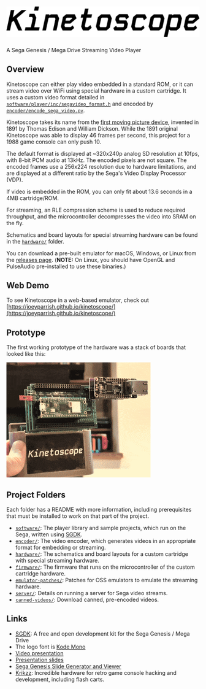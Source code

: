 <h1>
  <picture>
    <source media="(prefers-color-scheme: dark)" srcset="logo-dark.svg">
    <source media="(prefers-color-scheme: light)" srcset="logo.svg">
    <img alt="Kinetoscope Logo" src="logo.svg">
  </picture>
</h1>

A Sega Genesis / Mega Drive Streaming Video Player


## Overview

Kinetoscope can either play video embedded in a standard ROM, or it can stream
video over WiFi using special hardware in a custom cartridge.  It uses a custom
video format detailed in
[`software/player/inc/segavideo_format.h`](software/player/inc/segavideo_format.h)
and encoded by
[`encoder/encode_sega_video.py`](encoder/encode_sega_video.py).

Kinetoscope takes its name from the [first moving picture
device](https://www.britannica.com/technology/Kinetoscope), invented in 1891 by
Thomas Edison and William Dickson.  While the 1891 original Kinetoscope was
able to display 46 frames per second, this project for a 1988 game console can
only push 10.

The default format is displayed at ~320x240p analog SD resolution at 10fps,
with 8-bit PCM audio at 13kHz.  The encoded pixels are not square.  The encoded
frames use a 256x224 resolution due to hardware limitations, and are displayed
at a different ratio by the Sega's Video Display Processor (VDP).

If video is embedded in the ROM, you can only fit about 13.6 seconds in a 4MB
cartridge/ROM.

For streaming, an RLE compression scheme is used to reduce required throughput,
and the microcontroller decompresses the video into SRAM on the fly.

Schematics and board layouts for special streaming hardware can be found in the
[`hardware/`](hardware/) folder.

You can download a pre-built emulator for macOS, Windows, or Linux from the
[releases page](https://github.com/joeyparrish/kinetoscope/releases).
(**NOTE:** On Linux, you should have OpenGL and PulseAudio pre-installed to use
these binaries.)


## Web Demo

To see Kinetoscope in a web-based emulator, check out
[https://joeyparrish.github.io/kinetoscope/](https://joeyparrish.github.io/kinetoscope/)


## Prototype

The first working prototype of the hardware was a stack of boards that looked
like this:

![Kinetoscope prototype hardware](hardware/prototype-cart.gif)


## Project Folders

Each folder has a README with more information, including prerequisites that
must be installed to work on that part of the project.

 - [`software/`](software/): The player library and sample projects, which run
   on the Sega, written using [SGDK][].
 - [`encoder/`](encoder/): The video encoder, which generates videos in an
   appropriate format for embedding or streaming.
 - [`hardware/`](hardware/): The schematics and board layouts for a custom
   cartridge with special streaming hardware.
 - [`firmware/`](firmware/): The firmware that runs on the microcontroller of
   the custom cartridge hardware.
 - [`emulator-patches/`](emulator-patches/): Patches for OSS emulators to
   emulate the streaming hardware.
 - [`server/`](server/): Details on running a server for Sega video streams.
 - [`canned-videos/`](canned-videos/): Download canned, pre-encoded videos.


## Links

 - [SGDK][]: A free and open development kit for the Sega Genesis / Mega Drive
 - The logo font is [Kode Mono](https://kodemono.com/)
 - [Video presentation](https://youtu.be/0Atlf_whVgA)
 - [Presentation slides](https://docs.google.com/presentation/d/1nqJEwOmjEmVEMR6anbMV5HIaqYFpPi18ib-LaNSrTQE/)
 - [Sega Genesis Slide Generator and Viewer](https://github.com/joeyparrish/sega-slides/)
 - [Krikzz](https://krikzz.com/our-products/cartridges/): Incredible hardware
   for retro game console hacking and development, including flash carts.


[SGDK]: https://github.com/Stephane-D/SGDK
